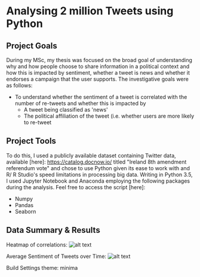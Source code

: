 # Analysing 2 million Tweets using Python 

## Project Goals 
During my MSc, my thesis was focused on the broad goal of understanding why and how people choose to share information in a political context and how this is impacted by sentiment, whether a tweet is news and whether it endorses a campaign that the user supports. The investigative goals were as follows:
* To understand whether the sentiment of a tweet is correlated with the number of re-tweets and whether this is impacted by
    * A tweet being classified as 'news'  
    * The political affiliation of the tweet (i.e. whether users are more likely to re-tweet 

## Project Tools 
To do this, I used a publicly available dataset containing Twitter data, available [here]: https://catalog.docnow.io/ titled "Ireland 8th amendment referendum vote" and chose to use Python given its ease to work with and R/ R Studio's speed limitations in processing big data. Writing in Python 3.5, I used Jupyter Notebook and Anaconda employing the following packages during the analysis. Feel free to access the script [here]:  

* Numpy 
* Pandas 
* Seaborn

## Data Summary & Results 

Heatmap of correlations: 
![alt text](https://github.com/trisharjani/python/blob/master/images/network%20mapping.jpg "Network Visualisation")

Average Sentiment of Tweets over Time: 
![alt text](https://github.com/trisharjani/python/blob/master/images/sentiment_over_time.jpg "Sentiment over Time")

Build Settings
theme: minima
